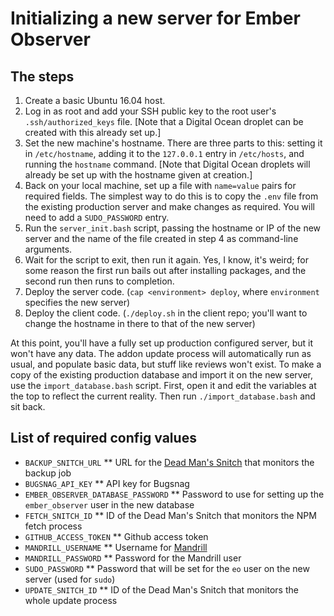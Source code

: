 # Initializing a new server for Ember Observer

## The steps
1. Create a basic Ubuntu 16.04 host.
2. Log in as root and add your SSH public key to the root user's `.ssh/authorized_keys` file. [Note that a Digital Ocean droplet can be created with this already set up.]
3. Set the new machine's hostname. There are three parts to this: setting it in `/etc/hostname`, adding it to the `127.0.0.1` entry in `/etc/hosts`, and running the `hostname` command. [Note that Digital Ocean droplets will already be set up with the hostname given at creation.]
4. Back on your local machine, set up a file with `name=value` pairs for required fields. The simplest way to do this is to copy the `.env` file from the existing production server and make changes as required. You will need to add a `SUDO_PASSWORD` entry.
5. Run the `server_init.bash` script, passing the hostname or IP of the new server and the name of the file created in step 4 as command-line arguments.
6. Wait for the script to exit, then run it again. Yes, I know, it's weird; for some reason the first run bails out after installing packages, and the second run then runs to completion.
7. Deploy the server code. (`cap <environment> deploy`, where `environment` specifies the new server)
8. Deploy the client code. (`./deploy.sh` in the client repo; you'll want to change the hostname in there to that of the new server)

At this point, you'll have a fully set up production configured server, but it won't have any data.
The addon update process will automatically run as usual, and populate basic data, but stuff like reviews won't exist.
To make a copy of the existing production database and import it on the new server, use the `import_database.bash` script.
First, open it and edit the variables at the top to reflect the current reality.
Then run `./import_database.bash` and sit back.

## List of required config values
* `BACKUP_SNITCH_URL`
** URL for the [Dead Man's Snitch](https://deadmanssnitch.com/) that monitors the backup job
* `BUGSNAG_API_KEY`
** API key for Bugsnag
* `EMBER_OBSERVER_DATABASE_PASSWORD`
** Password to use for setting up the `ember_observer` user in the new database
* `FETCH_SNITCH_ID`
** ID of the Dead Man's Snitch that monitors the NPM fetch process
* `GITHUB_ACCESS_TOKEN`
** Github access token
* `MANDRILL_USERNAME`
** Username for [Mandrill](https://mandrillapp.com/)
* `MANDRILL_PASSWORD`
** Password for the Mandrill user
* `SUDO_PASSWORD`
** Password that will be set for the `eo` user on the new server (used for `sudo`)
* `UPDATE_SNITCH_ID`
** ID of the Dead Man's Snitch that monitors the whole update process
